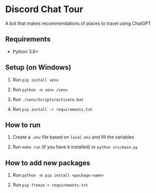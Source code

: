 # Discord Chat Tour

A bot that makes recommendations of places to travel using ChatGPT

## Requirements

* Python 3.8+

## Setup (on Windows)

1. Run `pip install venv`

2. Run `python -m venv /venv`

3. Run `./venv/Scripts/activate.bat`

4. Run `pip install -r requirements.txt`

## How to run

1. Create a `.env` file based on `local.env` and fill the variables

2. Run `make run` (if you have it installed) or `python src/main.py`

## How to add new packages

1. Run `python -m pip install <package-name>`

2. Run `pip freeze > requirements.txt`
